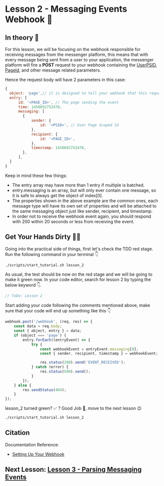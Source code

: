 # Lesson 2 - Messaging Events Webhook 💬

## In theory 📖

For this lesson, we will be focusing on the webhook responsible for receiving messages from the messenger platform, this means that with every message being sent from a user to your application, the messenger platform will fire a **POST** request to your webhook containing the [UserPSID](), [PageId](), and other message related parameters.

Hence the request body will have 2 parameters in this case:

```js
{
  object: 'page',// it is designed to tell your webhook that this request is from a page subscription, hence it should be always equal to **'page'**
  entry: [
      id: '<PAGE_ID>', // The page sending the event
      time: 1458692752478,
      messaging: [
        {
            sender: {
                id: '<PSID>', // User Page Scoped Id
            },
            recipient: {
                id: '<PAGE_ID>',
            },
            timestamp: 1458692752478,
        },
      ],
  ]
}
```

Keep in mind these few things:

-   The entry array may have more than 1 entry if multiple is batched.
-   entry.messaging is an array, but will only ever contain one message, so it is safe to always get the object of index[0].
-   The properties shown in the above example are the common ones, each message type will have its own set of properties and will be attached to the same messaging object just like sender, recipient, and timestamp.
-   In order not to receive the webhook event again, you should respond with 200 within 20 seconds or less from receiving the event.

## Get Your Hands Dirty 👩‍💻

Going into the practical side of things, first let's check the TDD red stage. Run the following command in your terminal 👇

```sh
./scripts/start_tutorial.sh lesson_2
```

As usual, the test should be now on the red stage and we will be going to make it green now. In your code editor, search for lesson 2 by typing the below keyword 👇.

```javascript
// ToDo: Lesson 2
```

Start adding your code following the comments mentioned above, make sure that your code will end up something like this 👇

```javascript
webhook.post('/webhook', (req, res) => {
    const data = req.body;
    const { object, entry } = data;
    if (object === 'page') {
        entry.forEach((entryEvent) => {
            try {
                const webhookEvent = entryEvent.messaging[0];
                const { sender, recipient, timestamp } = webhookEvent;

                res.status(200).send('EVENT_RECEIVED');
            } catch (error) {
                res.status(500).send();
            }
        });
    } else {
        res.sendStatus(404);
    }
});
```

lesson_2 turned green? ✅ ? Good Job 👏, move to the next lesson 😉

```sh
./scripts/start_tutorial.sh lesson_2
```

## Citation

Documentation Reference:

-   [Setting Up Your Webhook](https://developers.facebook.com/docs/messenger-platform/getting-started/webhook-setup)

## Next Lesson: [Lesson 3 - Parsing Messaging Events](Lesson_3.md)
